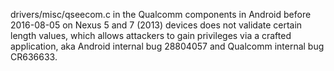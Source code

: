 drivers/misc/qseecom.c in the Qualcomm components in Android before 2016-08-05 on Nexus 5 and 7 (2013) devices does not validate certain length values, which allows attackers to gain privileges via a crafted application, aka Android internal bug 28804057 and Qualcomm internal bug CR636633.